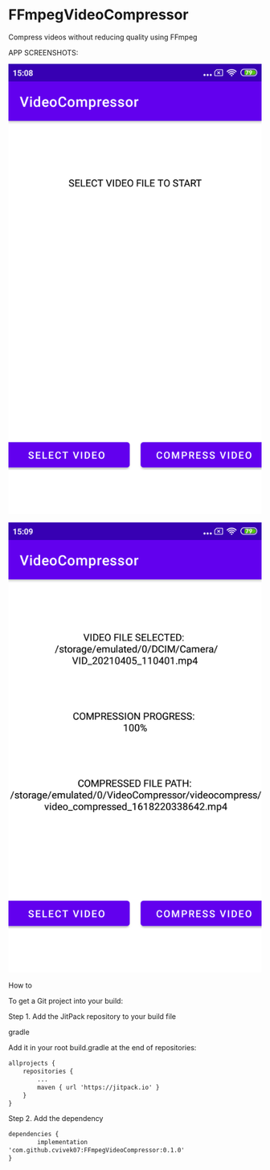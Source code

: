 # FFmpegVideoCompressor
Compress videos without reducing quality using FFmpeg

APP SCREENSHOTS:

![Alt text](https://github.com/cvivek07/FFmpegVideoCompressor/blob/master/screenshots/device-2021-04-12-150807.png?raw=true "Optional Title")

![Alt text](https://github.com/cvivek07/FFmpegVideoCompressor/blob/master/screenshots/device-2021-04-12-150918.png?raw=true "Optional Title")


How to

To get a Git project into your build:

Step 1. Add the JitPack repository to your build file

gradle

Add it in your root build.gradle at the end of repositories:


	allprojects {
		repositories {
			...
			maven { url 'https://jitpack.io' }
		}
	}
	
  
  Step 2. Add the dependency

	dependencies {
	        implementation 'com.github.cvivek07:FFmpegVideoCompressor:0.1.0'
	}


